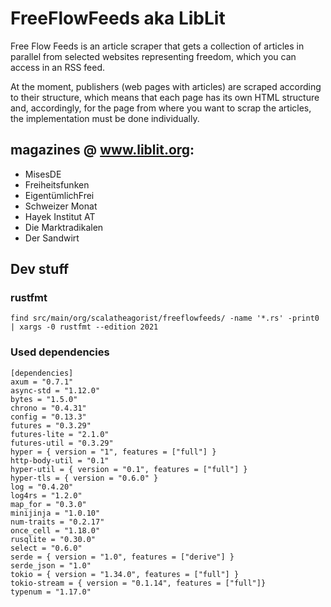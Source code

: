 # FreeFlowFeeds aka LibLit

Free Flow Feeds is an article scraper that gets a collection of articles in parallel from selected websites
representing freedom, which you can access in an RSS feed.

At the moment, publishers (web pages with articles) are scraped according to their structure,
which means that each page has its own HTML structure and, accordingly, for the page from where
you want to scrap the articles, the implementation must be done individually.

## magazines @ www.liblit.org:
- MisesDE
- Freiheitsfunken
- EigentümlichFrei
- Schweizer Monat
- Hayek Institut AT
- Die Marktradikalen
- Der Sandwirt

## Dev stuff

### rustfmt

```
find src/main/org/scalatheagorist/freeflowfeeds/ -name '*.rs' -print0 | xargs -0 rustfmt --edition 2021
```


### Used dependencies

```
[dependencies]
axum = "0.7.1"
async-std = "1.12.0"
bytes = "1.5.0"
chrono = "0.4.31"
config = "0.13.3"
futures = "0.3.29"
futures-lite = "2.1.0"
futures-util = "0.3.29"
hyper = { version = "1", features = ["full"] }
http-body-util = "0.1"
hyper-util = { version = "0.1", features = ["full"] }
hyper-tls = { version = "0.6.0" }
log = "0.4.20"
log4rs = "1.2.0"
map_for = "0.3.0"
minijinja = "1.0.10"
num-traits = "0.2.17"
once_cell = "1.18.0"
rusqlite = "0.30.0"
select = "0.6.0"
serde = { version = "1.0", features = ["derive"] }
serde_json = "1.0"
tokio = { version = "1.34.0", features = ["full"] }
tokio-stream = { version = "0.1.14", features = ["full"]}
typenum = "1.17.0"
```